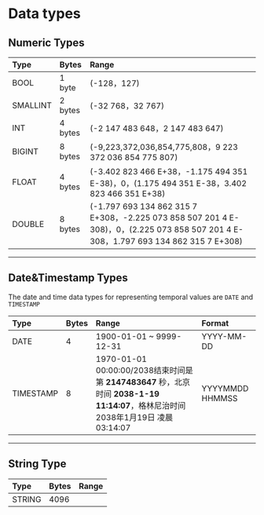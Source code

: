 

# Data types

## Numeric Types

| Type     | Bytes   | Range                                                        |
| :------- | :------ | :----------------------------------------------------------- |
| BOOL     | 1 byte  | (-128，127)                                                  |
| SMALLINT | 2 bytes | (-32 768，32 767)                                            |
| INT      | 4 bytes | (-2 147 483 648，2 147 483 647)                              |
| BIGINT   | 8 bytes | (-9,223,372,036,854,775,808，9 223 372 036 854 775 807)      |
| FLOAT    | 4 bytes | (-3.402 823 466 E+38，-1.175 494 351 E-38)，0，(1.175 494 351 E-38，3.402 823 466 351 E+38) |
| DOUBLE   | 8 bytes | (-1.797 693 134 862 315 7 E+308，-2.225 073 858 507 201 4 E-308)，0，(2.225 073 858 507 201 4 E-308，1.797 693 134 862 315 7 E+308) |

------

## Date&Timestamp Types

The date and time data types for representing temporal values are `DATE` and `TIMESTAMP`

| Type      | Bytes | Range                                                        | Format          |
| :-------- | :---- | :----------------------------------------------------------- | :-------------- |
| DATE      | 4     | 1900-01-01 ~ 9999-12-31                                      | YYYY-MM-DD      |
| TIMESTAMP | 8     | 1970-01-01 00:00:00/2038结束时间是第 **2147483647** 秒，北京时间 **2038-1-19 11:14:07**，格林尼治时间 2038年1月19日 凌晨 03:14:07 | YYYYMMDD HHMMSS |

------

## String Type

| Type   | Bytes | Range |
| :----- | :---- | :---- |
| STRING | 4096  |       |


